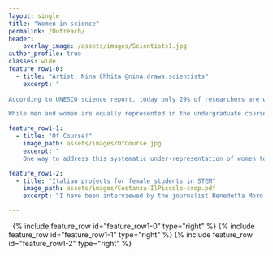 ```yaml
---
layout: single
title: "Women in science"
permalink: /Outreach/
header:
    overlay_image: /assets/images/Scientists1.jpg
author_profile: true
classes: wide
feature_row1-0:
  - title: "Artist: Nina Chhita @nina.draws.scientists" 
    excerpt: "
    
According to UNESCO science report, today only 29% of researchers are women and only 3% of Scientific Nobel Prizes have been awarded to women.

While men and women are equally represented in the undergraduate courses in science, technology, engineering and mathematics (STEM fields), the number of women in science and academia drops with each increasing level of qualification. Diverse workplaces have been shown to be more productive, more innovative and more creative because people with different background address problems in different ways, ask different questions, and come up with different hypotheses and strategies to solve problems. This is one of the reason why the scarce representation of women in academia has serious consequences on the research system."

feature_row1-1:
  - title: "Of Course!" 
    image_path: assets/images/OfCourse.jpg
    excerpt: "
    One way to address this systematic under-representation of women towards the top of the academic career path (“leaky pipeline”) is to provide role models, women and men, to the students and scientific community. A beautiful initiative in this area is a comic book called [“Of course!”](https://www.wavestoweather.de/equal_opportunity/activities/comic-book/index.html) has been designed, produced, printed and distributed in November 2020 by LMU Munich. My story is featured among other eight illustrated interviews of researchers who experienced gender biases and imbalance at home, during their education, and at their work place. The aim is to inspire and encourage young women by showing examples of how by making positive changes can lead to a happy and fulfilled life as a scientist. Here is my story illustrated by the graphic designer and cartoonist Dominik Wendland." 

feature_row1-2:
  - title: "Italian projects for female students in STEM"
    image_path: assets/images/Costanza-IlPiccolo-crop.pdf
    excerpt: "I have been interviewed by the journalist Benedetta Moro for a paper in the Italian newspaper “Il Piccolo” on 26 January 2021. The article talks about my involvement in the project “Of course!” as an inspiring female role model. The challenges I faced, Benedetta wrote, are widespread among women in the academic world and although the path is sometimes very hard, having the encouragement to other women (but men too) can be fundamental. The article goes on saying that in Germany, equal opportunities are taken very seriously with the hope to increase the number of women in leading positions in academia, and there are several projects and funds dedicated to this. In particular, the comic book project aims to encourage young female students that would like to start a career in science. Although choosing this career can be tough, and there are obstacles to overcome, it is a gratifying job. It is also mentioned that I won the Max-Grunebaum prize for the best doctoral thesis at the BTU Cottbus-Senftenberg university and that I was shortlisted for the Bertha Benz prize."

---
```


&nbsp;
{% include feature_row id="feature_row1-0" type="right" %}
{% include feature_row id="feature_row1-1" type="right" %}
{% include feature_row id="feature_row1-2" type="right" %}

